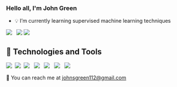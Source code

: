 ### Hello all, I'm John Green

- :bulb: I’m currently learning supervised machine learning techniques

<!--- <img src="https://github-readme-stats.vercel.app/api?username=johgreen&&show_icons=true&title_color=ffffff&icon_color=bb2acf&text_color=daf7dc&bg_color=151515"> -->

<img src="https://github-readme-stats.vercel.app/api?username=johgreen&theme=prussian&hide=issues&show_icons=True"> &nbsp;
<img src="https://github-readme-stats.vercel.app/api/top-langs/?username=johgreen&theme=prussian&show_icons=True" />
<img src="https://raw.githubusercontent.com/abhisheknaiidu/abhisheknaiidu/master/code.gif" > 


## 🔧 Technologies and Tools 
<img align src="https://img.shields.io/badge/Code-Python-informational?style=flat" >&nbsp;
<img align src="https://img.shields.io/badge/Code-SQL-informational?style=flat" >&nbsp;
<img align src="https://img.shields.io/badge/Library-Sklearn-informational?style=flat" > &nbsp;
<img align src="https://img.shields.io/badge/Library-NumPy-informational?style=flat" > &nbsp;
<img align src="https://img.shields.io/badge/Library-pandas-informational?style=flat" > &nbsp;
<img align src="https://img.shields.io/badge/Library-matplotlib-informational?style=flat" > &nbsp;
<img align src="https://img.shields.io/badge/Tools-SQLite3-informational?style=flat" > &nbsp;

:email: You can reach me at johnsgreen112@gmail.com
